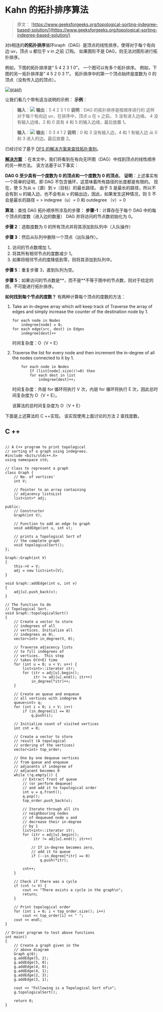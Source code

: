 # Kahn 的拓扑排序算法

> 原文： [https://www.geeksforgeeks.org/topological-sorting-indegree-based-solution/](https://www.geeksforgeeks.org/topological-sorting-indegree-based-solution/)

对`D`相连的**的拓扑排序**循环`G`raph（DAG）是顶点的线性排序，使得对于每个有向边 uv，顶点 u 都位于 v in 之前 订购。 如果图形不是 DAG，则无法对图形进行拓扑排序。

例如，下图的拓扑排序是“ 5 4 2 3 1 0”。 一个图可以有多个拓扑排序。 例如，下图的另一拓扑排序是“ 4 5 2 0 3 1”。 拓扑排序中的第一个顶点始终是度数为 0 的顶点（没有传入边的顶点）。

[![graph](img/7d0dd3600bc879e60d2864710a2aab68.png)](https://media.geeksforgeeks.org/wp-content/cdn-uploads/graph.png)

让我们看几个带有适当说明的示例：
**示例**：

> **输入**：![](img/b40cfedfd46f58209c37921ff7dfd8a5.png)
> **输出**：5 4 2 3 1 0
> **说明**：DAG 的拓扑排序是按顺序进行的 这样对于每个有向边 uv，在排序中，顶点 u 在 v 之前。 5 没有进入边缘。 4 没有输入边缘，2 和 0 具有 4 和 5 的输入边缘，最后放置 1。
> 
> **输入**：![](img/d9d816f89505d5e46c2716780ffc6fc6.png)
> **输出**：0 3 4 1 2
> **说明**：0 和 3 没有输入边，4 和 1 有输入边 从 0 和 3 进入的边。最后放置 2。

已经讨论了基于 [DFS 的解决方案来查找拓扑类别](https://www.geeksforgeeks.org/topological-sorting/)。

<u>**解决方案**</u> ：在本文中，我们将看到在有向无环图（DAG）中找到顶点的线性顺序的另一种方法。 该方法基于以下事实：

**DAG G 至少具有一个度数为 0 的顶点和一个度数为 0 的顶点**。
**证明**：上述事实有一个简单的证明，即 DAG 不包含循环，这意味着所有路径的长度都是有限的。 现在，使 S 为从 u（源）到 v（目标）的最长路径。 由于 S 是最长的路径，所以不会有到 u 的输入边，也不会有从 v 的输出边，因此，如果发生这种情况，则 S 不会是最长的路径
= > indegree（u）= 0 和 outdegree （v）= 0

**算法**：查找 DAG 拓扑顺序所涉及的步骤：
**步骤-1**：计算存在于每个 DAG 中的每个顶点的度数（进入边的数量） DAG 并将访问的节点数初始化为 0。

**步骤 2**：选取度数为 0 的所有顶点并将其添加到队列中（入队操作）

**步骤 3**：然后从队列中删除一个顶点（出队操作）。

1.  访问的节点数增加 1。
2.  将其所有相邻节点的度数减少 1。
3.  如果将相邻节点的度降低到零，则将其添加到队列中。

**步骤 5**：重复步骤 3，直到队列为空。

**步骤 5**：如果访问的节点数是**，而不是**不等于图中的节点数，则对于给定的图，不可能进行拓扑排序。

**如何找到每个节点的度数？**
有两种计算每个顶点的度数的方法：

1.  Take an in-degree array which will keep track of
    Traverse the array of edges and simply increase the counter of the destination node by 1.

    ```
    for each node in Nodes
        indegree[node] = 0;
    for each edge(src, dest) in Edges
        indegree[dest]++
    ```

    时间复杂度：O（V + E）

2.  Traverse the list for every node and then increment the in-degree of all the nodes connected to it by 1.

    ```
        for each node in Nodes
            If (list[node].size()!=0) then
            for each dest in list
                indegree[dest]++;
    ```

    时间复杂度：外层 for 循环将执行 V 次，内层 for 循环将执行 E 次，因此总时间复杂度为 O（V + E）。

    该算法的总时间复杂度为 O（V + E）

下面是上述算法的 C ++实现。 该实现使用上面讨论的方法 2 查找度数。

## C ++

```

// A C++ program to print topological 
// sorting of a graph using indegrees. 
#include <bits/stdc++.h> 
using namespace std; 

// Class to represent a graph 
class Graph { 
    // No. of vertices' 
    int V; 

    // Pointer to an array containing 
    // adjacency listsList 
    list<int>* adj; 

public: 
    // Constructor 
    Graph(int V); 

    // Function to add an edge to graph 
    void addEdge(int u, int v); 

    // prints a Topological Sort of 
    // the complete graph 
    void topologicalSort(); 
}; 

Graph::Graph(int V) 
{ 
    this->V = V; 
    adj = new list<int>[V]; 
} 

void Graph::addEdge(int u, int v) 
{ 
    adj[u].push_back(v); 
} 

// The function to do 
// Topological Sort. 
void Graph::topologicalSort() 
{ 
    // Create a vector to store 
    // indegrees of all 
    // vertices. Initialize all 
    // indegrees as 0\. 
    vector<int> in_degree(V, 0); 

    // Traverse adjacency lists 
    // to fill indegrees of 
    // vertices.  This step 
    // takes O(V+E) time 
    for (int u = 0; u < V; u++) { 
        list<int>::iterator itr; 
        for (itr = adj[u].begin(); 
             itr != adj[u].end(); itr++) 
            in_degree[*itr]++; 
    } 

    // Create an queue and enqueue 
    // all vertices with indegree 0 
    queue<int> q; 
    for (int i = 0; i < V; i++) 
        if (in_degree[i] == 0) 
            q.push(i); 

    // Initialize count of visited vertices 
    int cnt = 0; 

    // Create a vector to store 
    // result (A topological 
    // ordering of the vertices) 
    vector<int> top_order; 

    // One by one dequeue vertices 
    // from queue and enqueue 
    // adjacents if indegree of 
    // adjacent becomes 0 
    while (!q.empty()) { 
        // Extract front of queue 
        // (or perform dequeue) 
        // and add it to topological order 
        int u = q.front(); 
        q.pop(); 
        top_order.push_back(u); 

        // Iterate through all its 
        // neighbouring nodes 
        // of dequeued node u and 
        // decrease their in-degree 
        // by 1 
        list<int>::iterator itr; 
        for (itr = adj[u].begin(); 
             itr != adj[u].end(); itr++) 

            // If in-degree becomes zero, 
            // add it to queue 
            if (--in_degree[*itr] == 0) 
                q.push(*itr); 

        cnt++; 
    } 

    // Check if there was a cycle 
    if (cnt != V) { 
        cout << "There exists a cycle in the graph\n"; 
        return; 
    } 

    // Print topological order 
    for (int i = 0; i < top_order.size(); i++) 
        cout << top_order[i] << " "; 
    cout << endl; 
} 

// Driver program to test above functions 
int main() 
{ 
    // Create a graph given in the 
    // above diagram 
    Graph g(6); 
    g.addEdge(5, 2); 
    g.addEdge(5, 0); 
    g.addEdge(4, 0); 
    g.addEdge(4, 1); 
    g.addEdge(2, 3); 
    g.addEdge(3, 1); 

    cout << "Following is a Topological Sort of\n"; 
    g.topologicalSort(); 

    return 0; 
} 

```